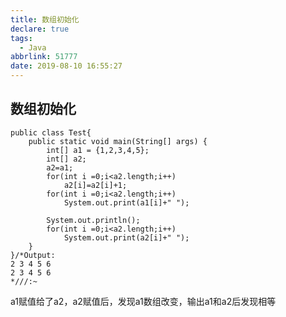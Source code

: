 ```yaml
---
title: 数组初始化
declare: true
tags:
  - Java
abbrlink: 51777
date: 2019-08-10 16:55:27
---
```

## 数组初始化
<!--more-->

```
public class Test{
	public static void main(String[] args) {
		int[] a1 = {1,2,3,4,5};
		int[] a2;
		a2=a1;
		for(int i =0;i<a2.length;i++)
			a2[i]=a2[i]+1;
		for(int i =0;i<a2.length;i++)
			System.out.print(a1[i]+" ");
		
		System.out.println();
		for(int i =0;i<a2.length;i++)
			System.out.print(a2[i]+" ");
	}
}/*Output:
2 3 4 5 6 
2 3 4 5 6 
*///:~
```

a1赋值给了a2，a2赋值后，发现a1数组改变，输出a1和a2后发现相等
